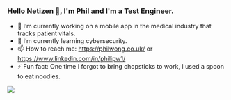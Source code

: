 ### Hello Netizen 👋, I'm Phil and I'm a Test Engineer.

- 🔭 I’m currently working on a mobile app in the medical industry that tracks patient vitals.
- 🌱 I’m currently learning cybersecurity.
- 📫 How to reach me: https://philwong.co.uk/ or https://www.linkedin.com/in/philipw1/
- ⚡ Fun fact: One time I forgot to bring chopsticks to work, I used a spoon to eat noodles.

<!--
**p2635/p2635** is a ✨ _special_ ✨ repository because its `README.md` (this file) appears on your GitHub profile.

Here are some ideas to get you started:

- 👯 I’m looking to collaborate on ...
- 🤔 I’m looking for help with ...
- 💬 Ask me about ...
-->

![](https://komarev.com/ghpvc/?username=p2635)
